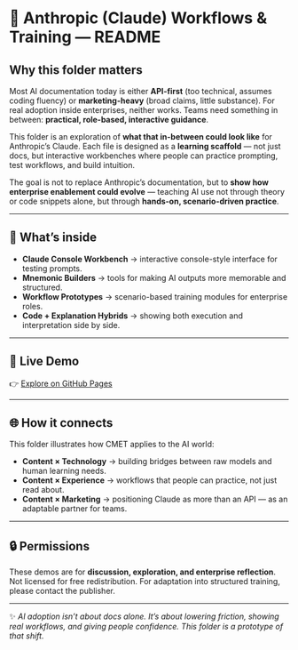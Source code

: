 # 🤖 Anthropic (Claude) Workflows & Training — README

## Why this folder matters

Most AI documentation today is either **API-first** (too technical, assumes coding fluency) or **marketing-heavy** (broad claims, little substance). For real adoption inside enterprises, neither works. Teams need something in between: **practical, role-based, interactive guidance**.

This folder is an exploration of **what that in-between could look like** for Anthropic’s Claude. Each file is designed as a **learning scaffold** — not just docs, but interactive workbenches where people can practice prompting, test workflows, and build intuition.

The goal is not to replace Anthropic’s documentation, but to **show how enterprise enablement could evolve** — teaching AI use not through theory or code snippets alone, but through **hands-on, scenario-driven practice**.

---

## 🔎 What’s inside

* **Claude Console Workbench** → interactive console-style interface for testing prompts.
* **Mnemonic Builders** → tools for making AI outputs more memorable and structured.
* **Workflow Prototypes** → scenario-based training modules for enterprise roles.
* **Code + Explanation Hybrids** → showing both execution and interpretation side by side.

---

## 🚀 Live Demo

👉 [Explore on GitHub Pages](https://pawan-nayar.github.io/software-content-demos/anthropic/)

---

## 🌐 How it connects

This folder illustrates how CMET applies to the AI world:

* **Content × Technology** → building bridges between raw models and human learning needs.
* **Content × Experience** → workflows that people can practice, not just read about.
* **Content × Marketing** → positioning Claude as more than an API — as an adaptable partner for teams.

---

## 🔒 Permissions

These demos are for **discussion, exploration, and enterprise reflection**. Not licensed for free redistribution. For adaptation into structured training, please contact the publisher.

---

✨ *AI adoption isn’t about docs alone. It’s about lowering friction, showing real workflows, and giving people confidence. This folder is a prototype of that shift.*
